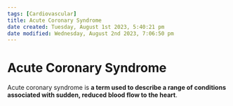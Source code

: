 ```yaml
---
tags: [Cardiovascular]
title: Acute Coronary Syndrome
date created: Tuesday, August 1st 2023, 5:40:21 pm
date modified: Wednesday, August 2nd 2023, 7:06:50 pm
---
```


# Acute Coronary Syndrome

Acute coronary syndrome is **a term used to describe a range of conditions associated with sudden, reduced blood flow to the heart**.



